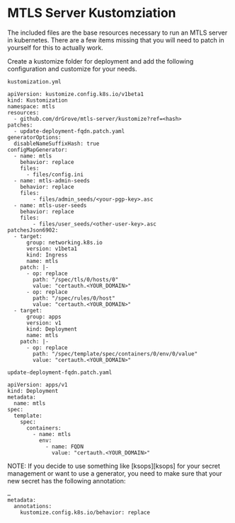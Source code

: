 # MTLS Server Kustomziation

The included files are the base resources necessary to run an MTLS server in kubernetes. There are a few items missing
that you will need to patch in yourself for this to actually work.

Create a kustomize folder for deployment and add the following configuration and customize for your needs.

`kustomization.yml`
```
apiVersion: kustomize.config.k8s.io/v1beta1
kind: Kustomization
namespace: mtls
resources:
  - github.com/drGrove/mtls-server/kustomize?ref=<hash>
patches:
  - update-deployment-fqdn.patch.yaml
generatorOptions:
  disableNameSuffixHash: true
configMapGenerator:
  - name: mtls
    behavior: replace
    files:
      - files/config.ini
  - name: mtls-admin-seeds
    behavior: replace
    files:
        - files/admin_seeds/<your-pgp-key>.asc
  - name: mtls-user-seeds
    behavior: replace
    files:
        - files/user_seeds/<other-user-key>.asc
patchesJson6902:
  - target:
      group: networking.k8s.io
      version: v1beta1
      kind: Ingress
      name: mtls
    patch: |-
      - op: replace
        path: "/spec/tls/0/hosts/0"
        value: "certauth.<YOUR_DOMAIN>"
      - op: replace
        path: "/spec/rules/0/host"
        value: "certauth.<YOUR_DOMAIN>"
  - target:
      group: apps
      version: v1
      kind: Deployment
      name: mtls
    patch: |-
      - op: replace
        path: "/spec/template/spec/containers/0/env/0/value"
        value: "certauth.<YOUR_DOMAIN>"
```

`update-deployment-fqdn.patch.yaml`
```
apiVersion: apps/v1
kind: Deployment
metadata:
  name: mtls
spec:
  template:
    spec:
      containers:
        - name: mtls
          env:
            - name: FQDN
              value: "certauth.<YOUR_DOMAIN>"
```

NOTE: If you decide to use something like [ksops][ksops] for your secret management or want to use a generator, you need
to make sure that your new secret has the following annotation:

```
…
metadata:
  annotations:
    kustomize.config.k8s.io/behavior: replace
```
